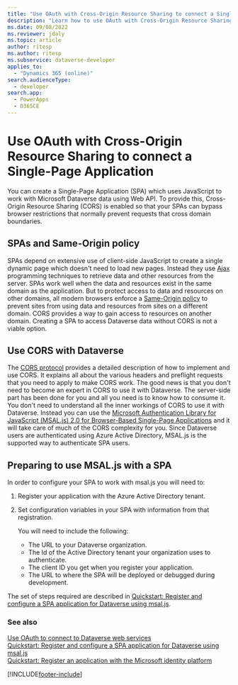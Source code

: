 ```yaml
---
title: "Use OAuth with Cross-Origin Resource Sharing to connect a Single-Page Application (Microsoft Dataverse)| Microsoft Docs"
description: "Learn how to use OAuth with Cross-Origin Resource Sharing (CORS) to connect a Single-Page Application."
ms.date: 09/08/2022
ms.reviewer: jdaly
ms.topic: article
author: ritesp
ms.author: ritesp
ms.subservice: dataverse-developer
applies_to: 
  - "Dynamics 365 (online)"
search.audienceType: 
  - developer
search.app: 
  - PowerApps
  - D365CE
---
```


# Use OAuth with Cross-Origin Resource Sharing to connect a Single-Page Application

You can create a Single-Page Application (SPA) which uses JavaScript to work with Microsoft Dataverse data using Web API. To provide this, Cross-Origin Resource Sharing (CORS) is enabled so that your SPAs can bypass browser restrictions that normally prevent requests that cross domain boundaries. 
  
<a name="bkmk_Spas_and_same_origin_policy"></a> 
  
## SPAs and Same-Origin policy  

SPAs depend on extensive use of client-side JavaScript to create a single dynamic page which doesn't need to load new pages. Instead they use [Ajax](https://developer.mozilla.org/docs/Web/Guide/AJAX) programming techniques to retrieve data and other resources from the server. SPAs work well when the data and resources exist in the same domain as the application. But to protect access to data and resources on other domains, all modern browsers enforce a [Same-Origin policy](https://developer.mozilla.org/docs/Web/Security/Same-origin_policy) to prevent sites from using data and resources from sites on a different domain. CORS provides a way to gain access to resources on another domain. Creating a SPA to access Dataverse data without CORS is not a viable option.
  
<a name="bkmk_use_cors"></a>

## Use CORS with Dataverse

The [CORS protocol](https://fetch.spec.whatwg.org/#http-cors-protocol) provides a detailed description of how to implement and use CORS. It explains all about the various headers and preflight requests that you need to apply to make CORS work. The good news is that you don't need to become an expert in CORS to use it with Dataverse. The server-side part has been done for you and all you need is to know how to consume it.  You don't need to understand all the inner workings of CORS to use it with Dataverse. Instead you can use the [Microsoft Authentication Library for JavaScript (MSAL.js) 2.0 for Browser-Based Single-Page Applications](https://github.com/AzureAD/microsoft-authentication-library-for-js/tree/dev/lib/msal-browser) and it will take care of much of the CORS complexity for you. Since Dataverse users are authenticated using Azure Active Directory, MSAL.js is the supported way to authenticate SPA users.

## Preparing to use MSAL.js with a SPA

In order to configure your SPA to work with msal.js you will need to:  
  
1. Register your application with the Azure Active Directory tenant.
1. Set configuration variables in your SPA with information from that registration.  

   You will need to include the following:  
  
   - The URL to your Dataverse organization.
   - The Id of the Active Directory tenant your organization uses to authenticate.
   - The client ID you get when you register your application.
   - The URL to where the SPA will be deployed or debugged during development.


The set of steps required are described in [Quickstart: Register and configure a SPA application for Dataverse using msal.js](walkthrough-registering-configuring-simplespa-application-msal-js.md).  
  
### See also

[Use OAuth to connect to Dataverse web services](authenticate-oauth.md)<br />
[Quickstart: Register and configure a SPA application for Dataverse using msal.js](walkthrough-registering-configuring-simplespa-application-msal-js.md)<br />
[Quickstart: Register an application with the Microsoft identity platform](/azure/active-directory/develop/quickstart-register-app)

[!INCLUDE[footer-include](../../includes/footer-banner.md)]